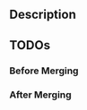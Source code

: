 ## Description
<!-- **Ticket:** https://ponti.atlassian.net/browse/{JIRA-ID-HERE} -->
<!--- Describe why we need this change -->
<!--- Any linked document. e.g. Notion document, Google docs, ADRs -->
<!--- Demo video, screenshots -->
<!--- Explain how your change affects other areas of the code -->
<!--- Is there anything that merits special attention during code review? -->


## TODOs

### Before Merging

<!---
E.g:
- [x] Set SOME_KEY in beta and production
- [ ] Create the DB for x service
- [ ] Setup BigQuery for production
-->

### After Merging

<!---
E.g:
- [ ] Remove migration job
-->
